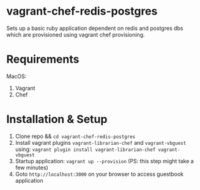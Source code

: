 # vagrant-chef-redis-postgres

Sets up a basic ruby application dependent on redis and postgres dbs which are provisioned using vagrant chef provisioning.

# Requirements
MacOS:
  1. Vagrant
  2. Chef

# Installation & Setup
 1. Clone repo && ```cd vagrant-chef-redis-postgres```
 2. Install vagrant plugins `vagrant-librarian-chef` and `vagrant-vbguest` using: ```vagrant plugin install vagrant-librarian-chef vagrant-vbguest```
 3. Startup application:
    ```vagrant up --provision``` (PS: this step might take a few minutes)
 4. Goto `http://localhost:3000` on your browser to access guestbook application
